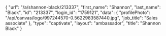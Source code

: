 {
    "url": "\/a\/shannon-black\/213337",
    "first_name": "Shannon",
    "last_name": "Black",
    "id": "213337",
    "login_id": "1759121",
    "data": {
        "profilePhoto": "\/api\/canvas\/logo\/997244570-0.5622983587440.jpg",
        "job_title": "Sales associate"
    },
    "type": "captivate",
    "layout": "ambassador",
    "title": "Shannon Black"
}